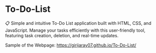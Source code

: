 # To-Do-List
📋 Simple and intuitive To-Do List application built with HTML, CSS, and JavaScript. Manage your tasks efficiently with this user-friendly tool, featuring task creation, deletion, and real-time updates.


Sample of the Webpage:
    https://girijaray07.github.io/To-Do-List/
